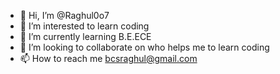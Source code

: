 - 👋 Hi, I’m @Raghul0o7
- 👀 I’m interested to learn coding
- 🌱 I’m currently learning B.E.ECE
- 💞️ I’m looking to collaborate on who helps me to learn coding
- 📫 How to reach me bcsraghul@gmail.com

<!---
Raghul0o7/Raghul0o7 is a ✨ special ✨ repository because its `README.md` (this file) appears on your GitHub profile.
You can click the Preview link to take a look at your changes.
--->
